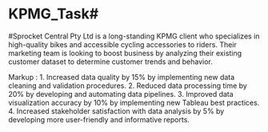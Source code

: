 # KPMG_Task#
#Sprocket Central Pty Ltd is a long-standing KPMG client who specializes in high-quality bikes and accessible cycling accessories to riders. Their marketing team is looking to boost business by analyzing their existing customer dataset to determine customer trends and behavior.

Markup : 1. Increased data quality by 15% by implementing new data cleaning and validation procedures.
         2. Reduced data processing time by 20% by developing and automating data pipelines.
         3. Improved data visualization accuracy by 10% by implementing new Tableau best practices.
         4. Increased stakeholder satisfaction with data analysis by 5% by developing more user-friendly and informative reports.
